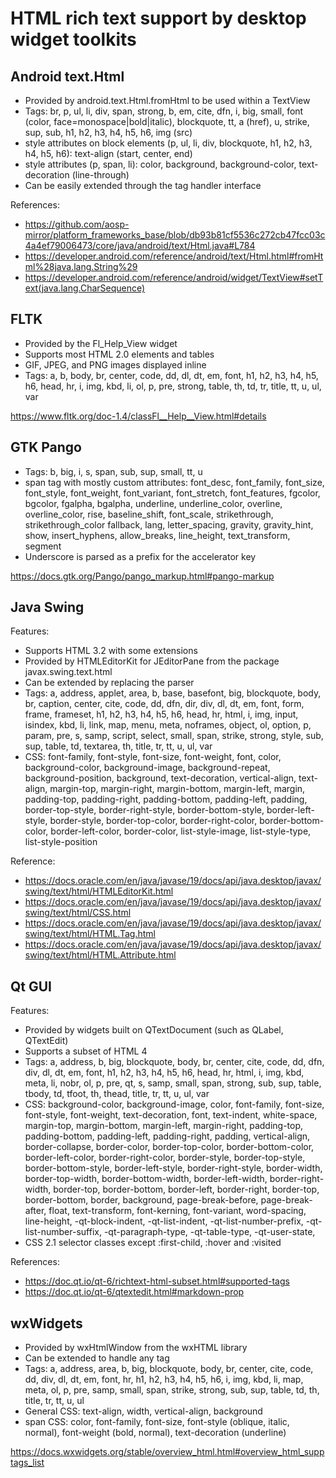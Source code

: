 # HTML rich text support by desktop widget toolkits

## Android text.Html

* Provided by android.text.Html.fromHtml to be used within a TextView
* Tags: br, p, ul, li, div, span, strong, b, em, cite, dfn, i, big, small, font (color, face=monospace|bold|italic), blockquote, tt, a (href), u, strike, sup, sub, h1, h2, h3, h4, h5, h6, img (src)
* style attributes on block elements (p, ul, li, div, blockquote, h1, h2, h3, h4, h5, h6): text-align (start, center, end)
* style attributes (p, span, li): color, background, background-color, text-decoration (line-through)
* Can be easily extended through the tag handler interface

References:

* https://github.com/aosp-mirror/platform_frameworks_base/blob/db93b81cf5536c272cb47fcc03c4a4ef79006473/core/java/android/text/Html.java#L784
* https://developer.android.com/reference/android/text/Html.html#fromHtml%28java.lang.String%29
* https://developer.android.com/reference/android/widget/TextView#setText(java.lang.CharSequence)

## FLTK

* Provided by the Fl_Help_View widget
* Supports most HTML 2.0 elements and tables
* GIF, JPEG, and PNG images displayed inline
* Tags: a, b, body, br, center, code, dd, dl, dt, em, font, h1, h2, h3, h4, h5, h6, head, hr, i, img, kbd, li, ol, p, pre, strong, table, th, td, tr, title, tt, u, ul, var

https://www.fltk.org/doc-1.4/classFl__Help__View.html#details

## GTK Pango

* Tags: b, big, i, s, span, sub, sup, small, tt, u
* span tag with mostly custom attributes: font_desc, font_family, font_size, font_style, font_weight, font_variant, font_stretch, font_features, fgcolor, bgcolor, fgalpha, bgalpha, underline, underline_color, overline, overline_color, rise, baseline_shift, font_scale, strikethrough, strikethrough_color fallback, lang, letter_spacing, gravity, gravity_hint, show, insert_hyphens, allow_breaks, line_height, text_transform, segment
* Underscore is parsed as a prefix for the accelerator key

https://docs.gtk.org/Pango/pango_markup.html#pango-markup

## Java Swing

Features:

* Supports HTML 3.2 with some extensions
* Provided by HTMLEditorKit for JEditorPane from the package javax.swing.text.html
* Can be extended by replacing the parser
* Tags: a, address, applet, area, b, base, basefont, big, blockquote, body, br, caption, center, cite, code, dd, dfn, dir, div, dl, dt, em, font, form, frame, frameset, h1, h2, h3, h4, h5, h6, head, hr, html, i, img, input, isindex, kbd, li, link, map, menu, meta, noframes, object, ol, option, p, param, pre, s, samp, script, select, small, span, strike, strong, style, sub, sup, table, td, textarea, th, title, tr, tt, u, ul, var
* CSS: font-family, font-style, font-size, font-weight, font, color, background-color, background-image, background-repeat, background-position, background, text-decoration, vertical-align, text-align, margin-top, margin-right, margin-bottom, margin-left, margin, padding-top, padding-right, padding-bottom, padding-left, padding, border-top-style, border-right-style, border-bottom-style, border-left-style, border-style, border-top-color, border-right-color, border-bottom-color, border-left-color, border-color, list-style-image, list-style-type, list-style-position

Reference:

* https://docs.oracle.com/en/java/javase/19/docs/api/java.desktop/javax/swing/text/html/HTMLEditorKit.html
* https://docs.oracle.com/en/java/javase/19/docs/api/java.desktop/javax/swing/text/html/CSS.html
* https://docs.oracle.com/en/java/javase/19/docs/api/java.desktop/javax/swing/text/html/HTML.Tag.html
* https://docs.oracle.com/en/java/javase/19/docs/api/java.desktop/javax/swing/text/html/HTML.Attribute.html

## Qt GUI

Features:

* Provided by widgets built on QTextDocument (such as QLabel, QTextEdit)
* Supports a subset of HTML 4
* Tags: a, address, b, big, blockquote, body, br, center, cite, code, dd, dfn, div, dl, dt, em, font, h1, h2, h3, h4, h5, h6, head, hr, html, i, img, kbd, meta, li, nobr, ol, p, pre, qt, s, samp, small, span, strong, sub, sup, table, tbody, td, tfoot, th, thead, title, tr, tt, u, ul, var
* CSS: background-color, background-image, color, font-family, font-size, font-style, font-weight, text-decoration, font, text-indent, white-space, margin-top, margin-bottom, margin-left, margin-right, padding-top, padding-bottom, padding-left, padding-right, padding, vertical-align, border-collapse, border-color, border-top-color, border-bottom-color, border-left-color, border-right-color, border-style, border-top-style, border-bottom-style, border-left-style, border-right-style, border-width, border-top-width, border-bottom-width, border-left-width, border-right-width, border-top, border-bottom, border-left, border-right, border-top, border-bottom, border, background, page-break-before, page-break-after, float, text-transform, font-kerning, font-variant, word-spacing, line-height, -qt-block-indent, -qt-list-indent, -qt-list-number-prefix, -qt-list-number-suffix, -qt-paragraph-type, -qt-table-type, -qt-user-state,
* CSS 2.1 selector classes except :first-child, :hover and :visited

References:

* https://doc.qt.io/qt-6/richtext-html-subset.html#supported-tags
* https://doc.qt.io/qt-6/qtextedit.html#markdown-prop

## wxWidgets

* Provided by wxHtmlWindow from the wxHTML library
* Can be extended to handle any tag
* Tags: a, address, area, b, big, blockquote, body, br, center, cite, code, dd, div, dl, dt, em, font, hr, h1, h2, h3, h4, h5, h6, i, img, kbd, li, map, meta, ol, p, pre, samp, small, span, strike, strong, sub, sup, table, td, th, title, tr, tt, u, ul
* General CSS: text-align, width, vertical-align, background
* span CSS: color, font-family, font-size, font-style (oblique, italic, normal), font-weight (bold, normal), text-decoration (underline)

https://docs.wxwidgets.org/stable/overview_html.html#overview_html_supptags_list
